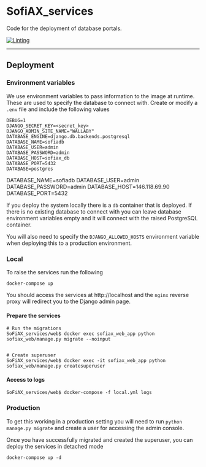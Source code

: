 # SofiAX_services

Code for the deployment of database portals.

[![Linting](https://github.com/AusSRC/SoFiAX_services/actions/workflows/lint.yml/badge.svg)](https://github.com/AusSRC/SoFiAX_services/actions/workflows/lint.yml)

<HR>

## Deployment

### Environment variables

We use environment variables to pass information to the image at runtime. These are used to specify the database to connect with. Create or modify a ``.env`` file and include the following values

```
DEBUG=1
DJANGO_SECRET_KEY=<secret_key>
DJANGO_ADMIN_SITE_NAME="WALLABY"
DATABASE_ENGINE=django.db.backends.postgresql
DATABASE_NAME=sofiadb
DATABASE_USER=admin
DATABASE_PASSWORD=admin
DATABASE_HOST=sofiax_db
DATABASE_PORT=5432
DATABASE=postgres
```

DATABASE_NAME=sofiadb
DATABASE_USER=admin
DATABASE_PASSWORD=admin
DATABASE_HOST=146.118.69.90
DATABASE_PORT=5432

If you deploy the system locally there is a `db` container that is deployed. If there is no existing database to connect with you can leave database environment variables empty and it will connect with the raised PostgreSQL container.

You will also need to specify the `DJANGO_ALLOWED_HOSTS` environment variable when deploying this to a production environment.

### Local

To raise the services run the following

```
docker-compose up
```

You should access the services at http://localhost and the `nginx` reverse proxy will redirect you to the Django admin page.

#### Prepare the services

```
# Run the migrations
SoFiAX_services/web$ docker exec sofiax_web_app python sofiax_web/manage.py migrate --noinput


# Create superuser
SoFiAX_services/web$ docker exec -it sofiax_web_app python sofiax_web/manage.py createsuperuser
```

#### Access to logs
```
SoFiAX_services/web$ docker-compose -f local.yml logs
```

### Production

To get this working in a production setting you will need to run `python manage.py migrate` and create a user for accessing the admin console. 


Once you have successfully migrated and created the superuser, you can deploy the services in detached mode

```
docker-compose up -d
```